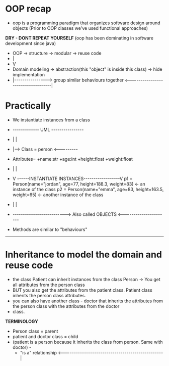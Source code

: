 # OOP recap

- oop is a programming paradigm that organizes software design around objects
(Prior to OOP classes we've used functional approaches)


**DRY - DONT REPEAT YOURSELF**
(oop has been dominating in software development since java)
- OOP -> structure -> modular -> reuse code
- |
- V
- Domain modeling  -> abstraction(this "object" is inside this class) -> hide implementation
- |----------------> group similar behaviours together <-----------------------------------|

# Practically
- We instantiate instances from a class
-  ------------- UML ----------------
-  |                                |
-  |-->     Class = person <---------
  - Attributes= +name:str +age:int +height:float +weight:float
-  |                                              |
-  V ------INSTANTIATE INSTANCES------------------V
p1 = Person(name="jordan", age=77, height=188.3, weight=83) <- an instance of the class
p2 = Person(name="emma", age=83, height=163.5, weight=65) <- another instance of the class
- |                                                                                |
- -------------------------->     Also called OBJECTS        <----------------------

- Methods are similar to "behaviours"

-----------------------------------------

# Inheritance to model the domain and reuse code
- the class Patient can inherit instances from the class Person -> You get all attributes from the person class
- BUT you also get the attributes from the patient class. Patient class inherits the person class attributes.
 - you can also have another class - doctor that inherits the attributes from the person class with the attributes from the doctor
 - class.


**TERMINOLOGY**
- Person class = parent
- patient and doctor class = child
- (patient is a person because it inherits the class from person. Same with doctor) -
    - "is a" relationship         <-------------------------------------------------|
